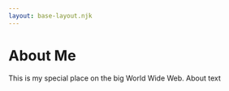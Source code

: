 ```yaml
---
layout: base-layout.njk
---
```


# About Me

This is my special place on the big World Wide Web. About text

